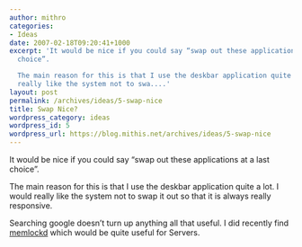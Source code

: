 ```yaml
---
author: mithro
categories:
- Ideas
date: 2007-02-18T09:20:41+1000
excerpt: 'It would be nice if you could say “swap out these applications at a last
  choice”.

  The main reason for this is that I use the deskbar application quite a lot. I would
  really like the system not to swa....'
layout: post
permalink: /archives/ideas/5-swap-nice
title: Swap Nice?
wordpress_category: ideas
wordpress_id: 5
wordpress_url: https://blog.mithis.net/archives/ideas/5-swap-nice
---
```


<div >
<p>It would be nice if you could say “swap out these applications at a last choice”.</p>
<p>The main reason for this is that I use the deskbar application quite a lot. I would really like the system not to swap it out so that it is always really responsive.</p>
<p>Searching google doesn’t turn up anything all that useful. I did recently find <a href="http://freshmeat.net/projects/memlockd/">memlockd</a> which would be quite useful for Servers.</p>
</div>